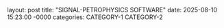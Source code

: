layout: post
title: "SIGNAL-PETROPHYSICS SOFTWARE"
date: 2025-08-10 15:23:00 -0000
categories: CATEGORY-1 CATEGORY-2
